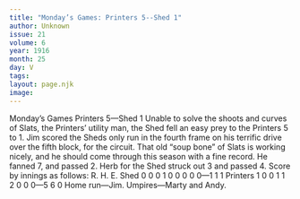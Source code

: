 ```yaml
---
title: "Monday’s Games: Printers 5--Shed 1"
author: Unknown
issue: 21
volume: 6
year: 1916
month: 25
day: V
tags:
layout: page.njk
image:
---
```

Monday’s Games   Printers 5—Shed 1      Unable to solve the shoots and curves of Slats, the Printers’ utility man, the Shed fell an easy prey to the Printers 5 to 1.       Jim scored the Sheds only run in the fourth frame on his terrific drive over the fifth block, for the circuit.       That old “soup bone” of Slats is working nicely, and he should come through this season with a fine record. He fanned 7, and passed 2.       Herb for the Shed struck out 3 and passed 4.       Score by innings as follows:       R. H. E. Shed 0 0 0 1 0 0 0 0 0—1 1 1 Printers 1 0 0 1 1 2 0 0 0—5 6 0       Home run—Jim.       Umpires—Marty and Andy.    





